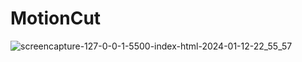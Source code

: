 # MotionCut

![screencapture-127-0-0-1-5500-index-html-2024-01-12-22_55_57](https://github.com/Khushi266/MotionCut/assets/142587660/ebc856f1-6fe1-47b5-bddb-1d2aa6be7ecc)
